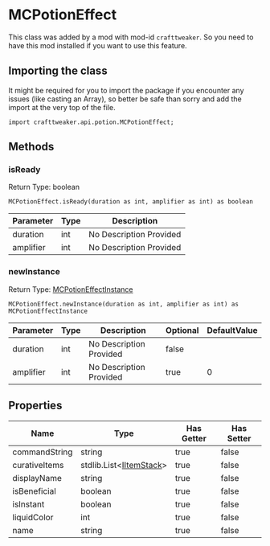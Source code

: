 # MCPotionEffect

This class was added by a mod with mod-id `crafttweaker`. So you need to have this mod installed if you want to use this feature.

## Importing the class

It might be required for you to import the package if you encounter any issues (like casting an Array), so better be safe than sorry and add the import at the very top of the file.
```zenscript
import crafttweaker.api.potion.MCPotionEffect;
```


## Methods

### isReady

Return Type: boolean

```zenscript
MCPotionEffect.isReady(duration as int, amplifier as int) as boolean
```
| Parameter | Type | Description |
|-----------|------|-------------|
| duration | int | No Description Provided |
| amplifier | int | No Description Provided |

### newInstance

Return Type: [MCPotionEffectInstance](/vanilla/api/potions/MCPotionEffectInstance)

```zenscript
MCPotionEffect.newInstance(duration as int, amplifier as int) as MCPotionEffectInstance
```
| Parameter | Type | Description | Optional | DefaultValue |
|-----------|------|-------------|----------|--------------|
| duration | int | No Description Provided | false |  |
| amplifier | int | No Description Provided | true | 0 |

## Properties

| Name | Type | Has Getter | Has Setter |
|------|------|------------|------------|
| commandString | string | true | false |
| curativeItems | stdlib.List&lt;[IItemStack](/vanilla/api/items/IItemStack)&gt; | true | false |
| displayName | string | true | false |
| isBeneficial | boolean | true | false |
| isInstant | boolean | true | false |
| liquidColor | int | true | false |
| name | string | true | false |

